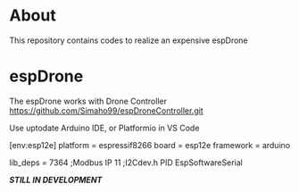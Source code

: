 # About
This repository contains codes to realize an expensive espDrone

# espDrone

The espDrone works with Drone Controller https://github.com/Simaho99/espDroneController.git

Use uptodate Arduino IDE, or Platformio in VS Code 

[env:esp12e]
platform = espressif8266
board = esp12e
framework = arduino

lib_deps =
    7364 ;Modbus IP
    11 ;I2Cdev.h
    PID
    EspSoftwareSerial
    
 ***STILL IN DEVELOPMENT***
